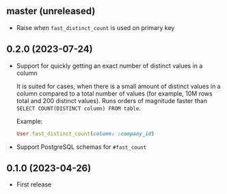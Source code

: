 ## master (unreleased)

- Raise when `fast_distinct_count` is used on primary key

## 0.2.0 (2023-07-24)

- Support for quickly getting an exact number of distinct values in a column

    It is suited for cases, when there is a small amount of distinct values in a column compared to a total number
    of values (for example, 10M rows total and 200 distinct values).
    Runs orders of magnitude faster than `SELECT COUNT(DISTINCT column) FROM table`.

    Example:
    ```ruby
    User.fast_distinct_count(column: :company_id)
    ```

- Support PostgreSQL schemas for `#fast_count`

## 0.1.0 (2023-04-26)

- First release

